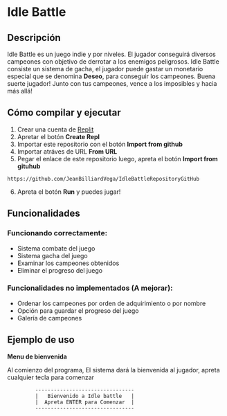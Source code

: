# Idle Battle
## Descripción
Idle Battle es un juego indie y por niveles. El jugador conseguirá diversos campeones con objetivo de derrotar a los enemigos peligrosos. Idle Battle consiste un sistema de gacha, el jugador puede gastar un monetario especial que se denomina **Deseo**, para conseguir los campeones. Buena suerte jugador! Junto con tus campeones, vence a los imposibles y hacia más allá!
## Cómo compilar y ejecutar
1. Crear una cuenta de [Replit](https://replit.com/)
2. Apretar el botón **Create Repl**
3. Importar este repositorio con el botón **Import from github**
4. Importar atráves de URL **From URL**
5. Pegar el enlace de este repositorio luego, apreta el botón **Import from gituhub**
```
https://github.com/JeanBilliardVega/IdleBattleRepositoryGitHub
```
6. Apreta el botón **Run** y puedes jugar!
## Funcionalidades
### Funcionando correctamente:
* Sistema combate del juego
* Sistema gacha del juego
* Examinar los campeones obtenidos
* Eliminar el progreso del juego
### Funcionalidades no implementados (A mejorar):
* Ordenar los campeones por orden de adquirimiento o por nombre
* Opción para guardar el progreso del juego
* Galería de campeones
## Ejemplo de uso
**Menu de bienvenida**
 
Al comienzo del programa, El sistema dará la bienvenida al jugador, apreta cualquier tecla para comenzar
```
         --------------------------------
         |   Bienvenido a Idle battle   |
         |  Apreta ENTER para Comenzar  |
         --------------------------------
```
